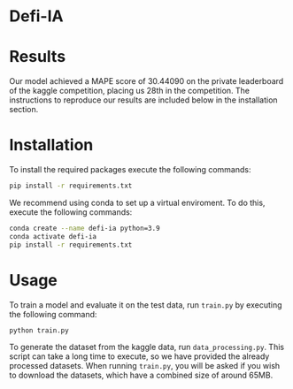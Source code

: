 # Defi-IA

# Results
Our model achieved a MAPE score of 30.44090 on the private leaderboard of the kaggle competition, placing us 28th in the competition.
The instructions to reproduce our results are included below in the installation section.

# Installation
To install the required packages execute the following commands:
```bash
pip install -r requirements.txt
```

We recommend using conda to set up a virtual enviroment. To do this, execute the following commands:

```bash
conda create --name defi-ia python=3.9
conda activate defi-ia
pip install -r requirements.txt
```
# Usage
To train a model and evaluate it on the test data, run `train.py` by executing the following command:
```bash
python train.py
```
To generate the dataset from the kaggle data, run `data_processing.py`.
This script can take a long time to execute, so we have provided the already processed datasets.
When running `train.py`, you will be asked if you wish to download the datasets, which have a combined size of around 65MB.
